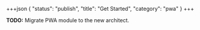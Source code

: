 +++json
{
  "status": "publish",
  "title": "Get Started",
  "category": "pwa"
}
+++

**TODO:** Migrate PWA module to the new architect.
